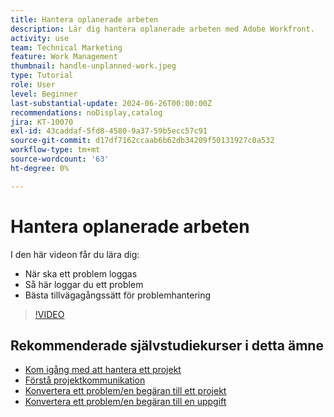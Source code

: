 ```yaml
---
title: Hantera oplanerade arbeten
description: Lär dig hantera oplanerade arbeten med Adobe Workfront.
activity: use
team: Technical Marketing
feature: Work Management
thumbnail: handle-unplanned-work.jpeg
type: Tutorial
role: User
level: Beginner
last-substantial-update: 2024-06-26T00:00:00Z
recommendations: noDisplay,catalog
jira: KT-10070
exl-id: 43caddaf-5fd8-4580-9a37-59b5ecc57c91
source-git-commit: d17df7162ccaab6b62db34209f50131927c0a532
workflow-type: tm+mt
source-wordcount: '63'
ht-degree: 0%

---
```


# Hantera oplanerade arbeten

I den här videon får du lära dig:

* När ska ett problem loggas
* Så här loggar du ett problem
* Bästa tillvägagångssätt för problemhantering

>[!VIDEO](https://video.tv.adobe.com/v/3419488/?quality=12&learn=on&enablevpops)

## Rekommenderade självstudiekurser i detta ämne

* [Kom igång med att hantera ett projekt](/help/manage-work/projects/getting-started-manage-a-project.md)
* [Förstå projektkommunikation](/help/manage-work/projects/understand-project-communication.md)
* [Konvertera ett problem/en begäran till ett projekt](/help/manage-work/issues-requests/create-a-project-from-a-request.md)
* [Konvertera ett problem/en begäran till en uppgift](/help/manage-work/issues-requests/convert-issues-to-other-work-items.md)
